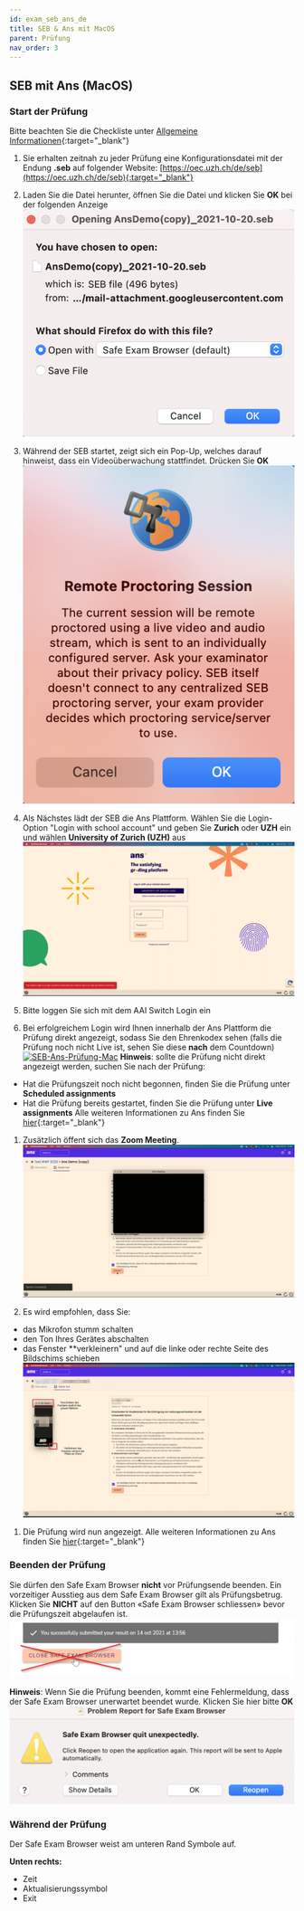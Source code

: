 ```yaml
---
id: exam_seb_ans_de
title: SEB & Ans mit MacOS
parent: Prüfung
nav_order: 3
---
```


## SEB mit Ans (MacOS)

### Start der Prüfung
Bitte beachten Sie die Checkliste unter [Allgemeine Informationen](https://uzh-oec.github.io/seb/exam_general_de.html){:target="_blank"}

1. Sie erhalten zeitnah zu jeder Prüfung eine Konfigurationsdatei mit der Endung **.seb** auf folgender Website: [https://oec.uzh.ch/de/seb](https://oec.uzh.ch/de/seb){:target="_blank"}

1. Laden Sie die Datei herunter, öffnen Sie die Datei und klicken Sie **OK** bei der folgenden Anzeige
[![SEB-Ans-openfile-Mac](assets/SEB_Ans_openfile_mac.png)](SEB_Ans_openfile_mac.png)

1. Während der SEB startet, zeigt sich ein Pop-Up, welches darauf hinweist, dass ein Videoüberwachung stattfindet. Drücken Sie **OK**    
[![SEB-Ans-start-Mac](assets/SEB_Ans_remoteproctoring_mac.png)](assets/SEB_Ans_remoteproctoring_mac.png)

1. Als Nächstes lädt der SEB die Ans Plattform. Wählen Sie die Login-Option "Login with school account" und geben Sie **Zurich** oder **UZH** ein und wählen **University of Zurich (UZH)** aus
[![SEB-Ans-login-Mac](assets/SEB_Ans_login_mac.png)](assets/SEB_Ans_login_mac.png)

1. Bitte loggen Sie sich mit dem AAI Switch Login ein

1. Bei erfolgreichem Login wird Ihnen innerhalb der Ans Plattform  die Prüfung direkt angezeigt, sodass Sie den Ehrenkodex sehen (falls die Prüfung noch nicht Live ist, sehen Sie diese **nach** dem Countdown)
[![SEB-Ans-Prüfung-Mac](assets/SEB_Ans_Prüfung_mac.png)](assets/SEB_Ans_Prüfung_mac.png)
**Hinweis**: sollte die Prüfung nicht direkt angezeigt werden, suchen Sie nach der Prüfung:
* Hat die Prüfungszeit noch nicht begonnen, finden Sie die Prüfung unter **Scheduled assignments**
* Hat die Prüfung bereits gestartet, finden Sie die Prüfung unter **Live assignments**
Alle weiteren Informationen zu Ans finden Sie [hier](https://uzh-oec.github.io/ans/exam-navigation-de.html){:target="_blank"}

1. Zusätzlich öffent sich das **Zoom Meeting**. 
[![SEB-Ans-Zoom-Mac](assets/SEB_Ans_Zoom_mac.png)](assets/SEB_Ans_Zoom_mac.png)

1. Es wird empfohlen, dass Sie:
* das Mikrofon stumm schalten 
* den Ton Ihres Gerätes abschalten
* das Fenster **verkleinern" und auf die linke oder rechte Seite des Bildschims schieben
[![SEB-Ans-Zoom-Mac](assets/SEB_Ans_Zoom_minimize_mac.png)](assets/SEB_Ans_Zoom_minimize_mac.png)

1. Die Prüfung wird nun angezeigt.
Alle weiteren Informationen zu Ans finden Sie [hier](https://uzh-oec.github.io/ans/exam-navigation-de.html){:target="_blank"}

### Beenden der Prüfung
 
Sie dürfen den Safe Exam Browser **nicht** vor Prüfungsende beenden. Ein vorzeitiger Ausstieg aus dem Safe Exam Browser gilt als Prüfungsbetrug. Klicken Sie **NICHT** auf den Button «Safe Exam Browser schliessen» bevor die Prüfungszeit abgelaufen ist.
[![SEB-Ans-QuitBrowser](assets/SEB_Ans_donotquit.png)](assets/SEB_Ans_donotquit.png)

**Hinweis**: Wenn Sie die Prüfung beenden, kommt eine Fehlermeldung, dass der Safe Exam Browser unerwartet beendet wurde. Klicken Sie hier bitte **OK**
[![SEB-Ans-Error-Mac](assets/SEB_Ans_postquit_mac.png)](assets/SEB_Ans_postquit_mac.png)


### Während der Prüfung

Der Safe Exam Browser weist am unteren Rand Symbole auf.

**Unten rechts:**
* Zeit
* Aktualisierungssymbol
* Exit



